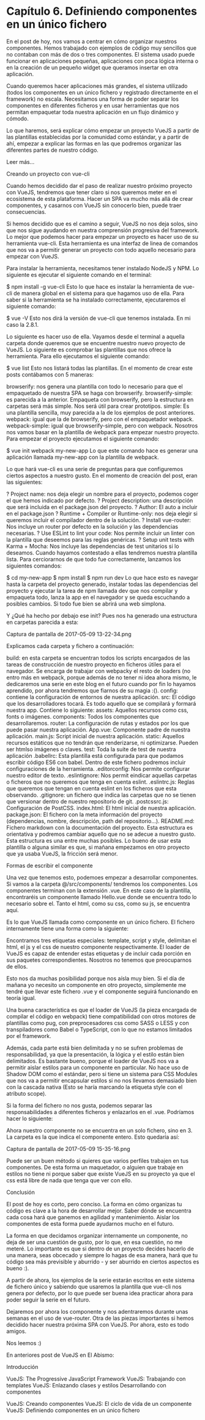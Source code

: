 # Capítulo 6. Definiendo componentes en un único fichero 

En el post de hoy, nos vamos a centrar en cómo organizar nuestros componentes. Hemos trabajado con ejemplos de código muy sencillos que no contaban con más de dos o tres componentes. El sistema usado puede funcionar en aplicaciones pequeñas, aplicaciones con poca lógica interna o en la creación de un pequeño widget que queramos insertar en otra aplicación.

Cuando queremos hacer aplicaciones más grandes, el sistema utilizado (todos los componentes en un único fichero y registrado directamente en el framework) no escala. Necesitamos una forma de poder separar los componentes en diferentes ficheros y en usar herramientas que nos permitan empaquetar toda nuestra aplicación en un flujo dinámico y cómodo.

Lo que haremos, será explicar cómo empezar un proyecto VueJS a partir de las plantillas establecidas por la comunidad como estándar, y a partir de ahí, empezar a explicar las formas en las que podremos organizar las diferentes partes de nuestro código.

Leer más…

Creando un proyecto con vue-cli

Cuando hemos decidido dar el paso de realizar nuestro próximo proyecto con VueJS, tendremos que tener claro si nos queremos meter en el ecosistema de esta plataforma. Hacer un SPA va mucho más allá de crear componentes, y casarnos con VueJS sin conocerlo bien, puede traer consecuencias.

Si hemos decidido que es el camino a seguir, VueJS no nos deja solos, sino que nos sigue ayudando en nuestra comprensión progresiva del framework. Lo mejor que podemos hacer para empezar un proyecto es hacer uso de su herramienta vue-cli. Esta herramienta es una interfaz de linea de comandos que nos va a permitir generar un proyecto con todo aquello necesario para empezar con VueJS.

Para instalar la herramienta, necesitamos tener instalado NodeJS y NPM. Lo siguiente es ejecutar el siguiente comando en el terminal:

$ npm install -g vue-cli
Esto lo que hace es instalar la herramienta de vue-cli de manera global en el sistema para que hagamos uso de ella.  Para saber si la herramienta se ha instalado correctamente, ejecutaremos el siguiente comando:

$ vue -V
Esto nos dirá la versión de vue-cli que tenemos instalada. En mi caso la 2.8.1.

Lo siguiente es hacer uso de ella. Vayamos desde el terminal a aquella carpeta donde queremos que se encuentre nuestro nuevo proyecto de VueJS. Lo siguiente es comprobar las plantillas que nos ofrece la herramienta. Para ello ejecutamos el siguiente comando:

$ vue list
Esto nos listará todas las plantillas. En el momento de crear este posts contábamos con 5 maneras:

browserify: nos genera una plantilla con todo lo necesario para que el empaquetado de nuestra SPA se haga con browserify.
browserify-simple: es parecida a la anterior. Empaqueta con browserify, pero la estructura en carpetas será más simple. Nos será útil para crear prototipos.
simple: Es una plantilla sencilla, muy parecida a la de los ejemplos de post anteriores.
webpack: igual que la de browserify, pero con el empaquetador webpack.
webpack-simple: igual que browserify-simple, pero con webpack.
Nosotros nos vamos basar en la plantilla de ẁebpack para empezar nuestro proyecto. Para empezar el proyecto ejecutamos el siguiente comando:

$ vue init webpack my-new-app
Lo que este comando hace es generar una aplicación llamada my-new-app con la plantilla de webpack.

Lo que hará vue-cli es una serie de preguntas para que configuremos ciertos aspectos a nuestro gusto. En el momento de creación del post, eran las siguientes:

? Project name: nos deja elegir un nombre para el proyecto, podemos coger el que hemos indicado por defecto.
? Project description: una descripción que será incluida en el package.json del proyecto.
? Author: El auto a incluir en el package.json
? Runtime + Compiler or Runtime-only: nos deja elegir si queremos incluir el compilador dentro de la solución.
? Install vue-router: Nos incluye un router por defecto en la solución y las dependencias necesarias.
? Use ESLint to lint your code: Nos permite incluir un linter con la plantilla que deseemos para las reglas genéricas.
? Setup unit tests with Karma + Mocha: Nos incluye las dependencias de test unitarios si lo deseamos.
Cuando hayamos contestado a ellas tendremos nuestra plantilla lista. Para cerciorarnos de que todo fue correctamente, lanzamos los siguientes comandos:

$ cd my-new-app
$ npm install
$ npm run dev
Lo que hace esto es navegar hasta la carpeta del proyecto generado, instalar todas las dependencias del proyecto y ejecutar la tarea de npm llamada dev que nos compilar y empaqueta todo, lanza la app en el navegador y se queda escuchando a posibles cambios. Si todo fue bien se abrirá una web simplona.

Y ¿Qué ha hecho por debajo ese init? Pues nos ha generado una estructura en carpetas parecida a esta:

Captura de pantalla de 2017-05-09 13-22-34.png

Explicamos cada carpeta y fichero a continuación:

build:  en esta carpeta se encuentran todos los scripts encargados de las tareas de construcción de nuestro proyecto en ficheros útiles para el navegador. Se encarga de trabajar con webpacky el resto de loaders (no entro más en webpack, porque además de no tener ni idea ahora mismo, le dedicaremos una serie en este blog en el futuro cuando por fin lo hayamos aprendido, por ahora tendremos que fiarnos de su magia :().
config: contiene la configuración de entornos de nuestra aplicación.
src: El código que los desarrolladores tocará. Es todo aquello que se compilará y formará nuestra app. Contiene lo siguiente:
assets: Aquellos recursos como css, fonts o imágenes.
components: Todos los componentes que desarrollaremos.
router: La configuración de rutas y estados por los que puede pasar nuestra aplicación.
App.vue: Componente padre de nuestra aplicación.
main.js: Script inicial de nuestra aplicación.
static: Aquellos recursos estáticos que no tendrán que renderizarse, ni optimizarse. Pueden ser htmlso imágenes o claves.
test: Toda la suite de test de nuestra aplicación
.babellrc: Esta plantilla está configurada para que podamos escribir código ES6 con babel. Dentro de este fichero podremos incluir configuraciones de la herramienta.
.editorconfig: Nos permite configurar nuestro editor de texto.
.eslintignore: Nos permit eindicar aquellas carpetas o ficheros que no queremos que tenga en cuenta eslint.
.eslintrc.js: Reglas que queremos que tengan en cuenta eslint en los ficheros que esta observando.
.gitignore: un fichero que indica las carpetas que no se tienen que versionar dentro de nuestro repositorio de git.
.postcssrc.js: Configuración de PostCSS.
index.html: El html inicial de nuestra aplicación.
package.json: El fichero con la meta información del proyecto (dependencias, nombre, descripción, path del repositorio...).
README.md: Fichero markdown con la documentación del proyecto.
Esta estructura es orientativa y podremos cambiar aquello que no se adecue a nuestro gusto. Esta estructura es una entre muchas posibles. Lo bueno de usar esta plantilla o alguna similar es que, si mañana empezamos en otro proyecto que ya usaba VueJS, la fricción será menor.

Formas de escribir el componente

Una vez que tenemos esto, podemoes empezar a desarrollar componentes. Si vamos a la carpeta @/src/components/ tendremos los componentes. Los componentes terminan con la extensión .vue.  En este caso de la plantilla, encontraréis un componente llamado Hello.vue donde se encuentra todo lo necesario sobre el. Tanto el html, como su css, como su js, se encuentra aquí.

Es lo que VueJS llamada como componente en un único fichero. El fichero internamente tiene una forma como la siguiente:

 

 
Encontramos tres etiquetas especiales: template, script y style, delimitan el html, el js y el css de nuestro componente respectivamente. El loader de VueJS es capaz de entender estas etiquetas y de incluir cada porción en sus paquetes correspondientes. Nosotros no tenemos que preocuparnos de ellos.

Esto nos da muchas posibilidad porque nos aísla muy bien. Si el día de mañana yo necesito un componente en otro proyecto, simplemente me tendré que llevar este fichero .vue y el componente seguirá funcionando en teoría igual.

Una buena característica es que el loader de VueJS​ (la pieza encargada de compilar el código en webpack) tiene compatibilidad con otros motores de plantillas como pug, con preprocesadores css como SASS o LESS y con transpiladores como Babel o TypeScript, con lo que no estamos limitados por el framework.

Además, cada parte está bien delimitada y no se sufren problemas de responsabilidad, ya que la presentación, la lógica y el estilo están bien delimitados. Es bastante bueno, porque el loader de VueJS nos va a permitir aislar estilos para un componente en particular. No hace uso de Shadow DOM como el estándar, pero si tiene un sistema para CSS Modules que nos va a permitir encapsular estilos si no nos llevamos demasiado bien con la cascada nativa (Esto se haría marcando la etiqueta style con el atributo scope).

Si la forma del fichero no nos gusta, podemos separar las responsabilidades a diferentes ficheros y enlazarlos en el .vue. Podríamos hacer lo siguiente:

 

 
Ahora nuestro componente no se encuentra en un solo fichero, sino en 3. La carpeta es la que indica el componente entero. Esto quedaría así:

Captura de pantalla de 2017-05-09 15-35-16.png

Puede ser un buen método si quieres que varios perfiles trabajen en tus componentes. De esta forma un maquetador, o alguien que trabaje en estilos no tiene ni porque saber que existe VueJS en su proyecto ya que el css está libre de nada que tenga que ver con ello.

Conclusión

El post de hoy es corto, pero conciso. La forma en cómo organizas tu código es clave a la hora de desarrollar mejor. Saber dónde se encuentra cada cosa hará que ganemos en agilidad y mantenimiento. Aislar los componentes de esta forma puede ayudarnos mucho en el futuro.

La forma en que decidamos organizar internamente un componente, no deja de ser una cuestión de gusto, por lo que, en esa cuestión, no me meteré. Lo importante es que si dentro de un proyecto decides hacerlo de una manera, seas obcecado y siempre lo hagas de esa manera, hará que tu código sea más previsible y aburrido - y ser aburrido en ciertos aspectos es bueno :).

A partir de ahora, los ejemplos de la serie estarán escritos en este sistema de fichero único y sabiendo que usaremos la plantilla que vue-cli nos genera por defecto, por lo que puede ser buena idea practicar ahora para poder seguir la serie en el futuro.

Dejaremos por ahora los componente y nos adentraremos durante unas semanas en el uso de vue-router. Otra de las piezas importantes si hemos decidido hacer nuestra próxima SPA con VueJS. Por ahora, esto es todo amigos.

Nos leemos :)

En anteriores post de VueJS en El Abismo:

Introducción

VueJS: The Progressive JavaScript Framework
VueJS: Trabajando con templates
VueJS: Enlazando clases y estilos
Desarrollando con componentes

VueJS: Creando componentes
VueJS: El ciclo de vida de un componente
VueJS: Definiendo componentes en un único fichero